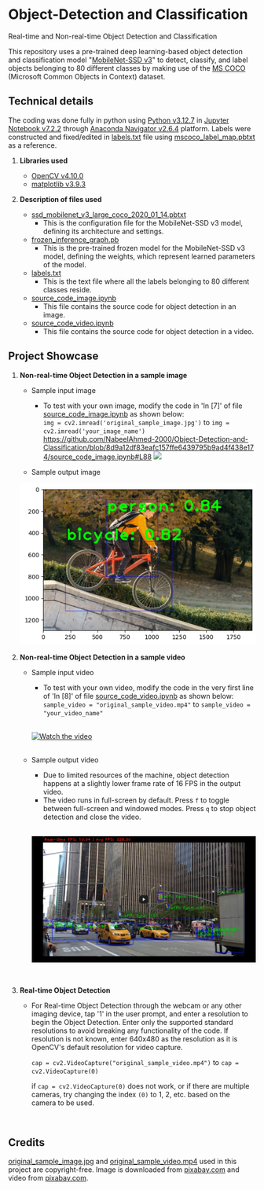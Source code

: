 # Object-Detection and Classification
Real-time and Non-real-time Object Detection and Classification

This repository uses a pre-trained deep learning-based object detection and classification model "[MobileNet-SSD v3](https://github.com/opencv/opencv/wiki/TensorFlow-Object-Detection-API)" to detect, classify, and label objects belonging to 80 different classes by making use of the [MS COCO](https://cocodataset.org/#home) (Microsoft Common Objects in Context) dataset.

## Technical details
The coding was done fully in python using [Python v3.12.7](https://www.python.org/downloads/release/python-3127/) in [Jupyter Notebook v7.2.2](https://jupyter-notebook.readthedocs.io/en/stable/) through [Anaconda Navigator v2.6.4](https://www.anaconda.com/) platform. Labels were constructed and fixed/edited in [labels.txt](/labels.txt) file using [mscoco_label_map.pbtxt](https://github.com/tensorflow/models/blob/45ecd69155b8279d550e1d51f1cc01e5f0eeaebb/research/object_detection/data/mscoco_label_map.pbtxt) as a reference.

1. **Libraries used**
   - [OpenCV v4.10.0](https://opencv.org/releases/)
   - [matplotlib v3.9.3](https://matplotlib.org/stable/users/release_notes#version-3-9)

2. **Description of files used**
   - [ssd_mobilenet_v3_large_coco_2020_01_14.pbtxt](/ssd_mobilenet_v3_large_coco_2020_01_14.pbtxt)
     - This is the configuration file for the MobileNet-SSD v3 model, defining its architecture and settings. 
   - [frozen_inference_graph.pb](frozen_inference_graph.pb)
     - This is the pre-trained frozen model for the MobileNet-SSD v3 model, defining the weights, which represent learned parameters of the model.
   - [labels.txt](/labels.txt)
     - This is the text file where all the labels belonging to 80 different classes reside.
   - [source_code_image.ipynb](/source_code_image.ipynb)
     - This file contains the source code for object detection in an image.
   - [source_code_video.ipynb](/source_code_video.ipynb)
     - This file contains the source code for object detection in a video.

## Project Showcase

1. **Non-real-time Object Detection in a sample image**
   - Sample input image

     - To test with your own image, modify the code in 'In [7]' of file [source_code_image.ipynb](/source_code_image.ipynb) as shown below:\
       `img = cv2.imread('original_sample_image.jpg')` to `img = cv2.imread('your_image_name')`
       https://github.com/NabeelAhmed-2000/Object-Detection-and-Classification/blob/8d9a12df83eafc157ffe6439795b9ad4f438e174/source_code_image.ipynb#L88
   ![](Extras/sample_input_image.png)

   - Sample output image

   ![](Extras/sample_output_image.png)


2. **Non-real-time Object Detection in a sample video**
   - Sample input video
  
     - To test with your own video, modify the code in the very first line of 'In [8]' of file [source_code_video.ipynb](/source_code_video.ipynb) as shown below:\
       `sample_video = "original_sample_video.mp4"` to `sample_video = "your_video_name"`

     \
     [![Watch the video](Extras/input_video_thumbnail.png)](https://drive.google.com/file/d/1WLveG-M_Zh899NEf1BpEa4OQJSRswRKR/view?usp=sharing)
     <br/>
     <br/>
       
   - Sample output video

     - Due to limited resources of the machine, object detection happens at a slightly lower frame rate of 16 FPS in the output video.
     - The video runs in full-screen by default. Press `f` to toggle between full-screen and windowed modes. Press `q` to stop object detection and close the video.
     <br/>
     
     
     [![Watch the video](Extras/output_video_thumbnail.png)](https://drive.google.com/file/d/1u0jxzNN1Ly8kE5JQIwl_LWzPMxSBaqrw/view?usp=sharing)
<br/>

3. **Real-time Object Detection**

   - For Real-time Object Detection through the webcam or any other imaging device, tap '1' in the user prompt, and enter a resolution to begin the Object               Detection. Enter only the supported standard resolutions to avoid breaking any functionality of the code. If resolution is not known, enter 640x480 as the          resolution as it is OpenCV's default resolution for video capture.  
     
     `cap = cv2.VideoCapture("original_sample_video.mp4")` to `cap = cv2.VideoCapture(0)`

     if `cap = cv2.VideoCapture(0)` does not work, or if there are multiple cameras, try changing the index `(0)` to 1, 2, etc. based on the camera to be used.
<br/>

## Credits
[original_sample_image.jpg](Extras/original_sample_image.jpg) and [original_sample_video.mp4](Extras/original_sample_video.mp4) used in this project are copyright-free. Image is downloaded from [pixabay.com](https://pixabay.com/photos/boy-bicycle-stunt-child-riding-9201158/) and video from [pixabay.com](https://pixabay.com/videos/new-york-nyc-city-urban-manhattan-26115/). 


     
